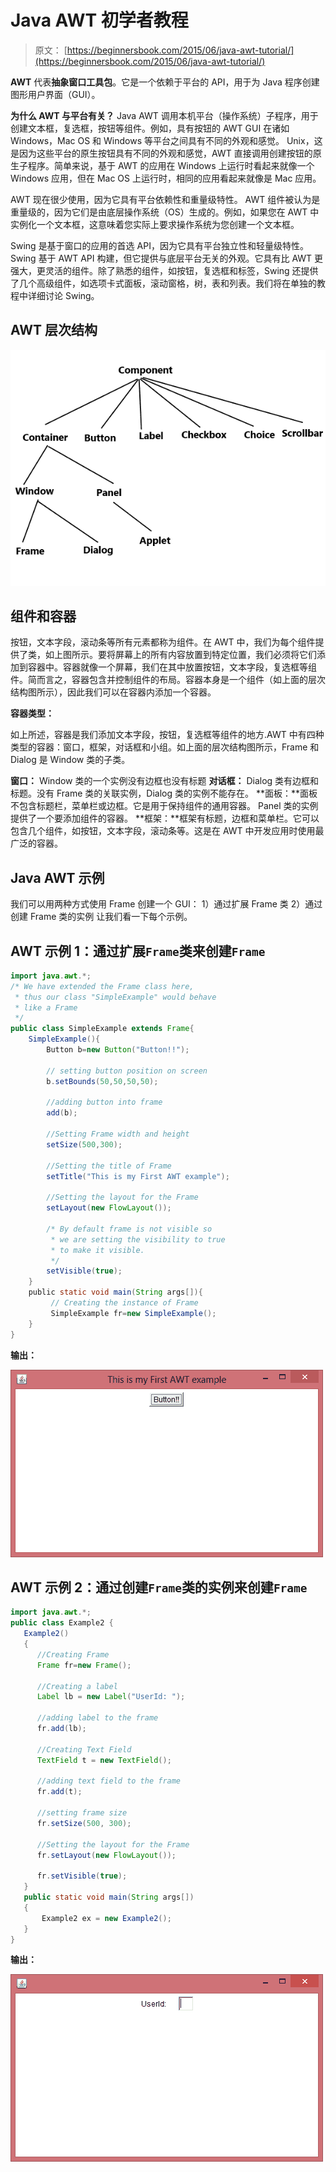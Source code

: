 # Java AWT 初学者教程

> 原文： [https://beginnersbook.com/2015/06/java-awt-tutorial/](https://beginnersbook.com/2015/06/java-awt-tutorial/)

**AWT** 代表**抽象窗口工具包**。它是一个依赖于平台的 API，用于为 Java 程序创建图形用户界面（GUI）。

**为什么 AWT 与平台有关？** Java AWT 调用本机平台（操作系统）子程序，用于创建文本框，复选框，按钮等组件。例如，具有按钮的 AWT GUI 在诸如 Windows，Mac OS 和 Windows 等平台之间具有不同的外观和感觉。 Unix，这是因为这些平台的原生按钮具有不同的外观和感觉，AWT 直接调用创建按钮的原生子程序。简单来说，基于 AWT 的应用在 Windows 上运行时看起来就像一个 Windows 应用，但在 Mac OS 上运行时，相同的应用看起来就像是 Mac 应用。

AWT 现在很少使用，因为它具有平台依赖性和重量级特性。 AWT 组件被认为是重量级的，因为它们是由底层操作系统（OS）生成的。例如，如果您在 AWT 中实例化一个文本框，这意味着您实际上要求操作系统为您创建一个文本框。

Swing 是基于窗口的应用的首选 API，因为它具有平台独立性和轻量级特性。 Swing 基于 AWT API 构建，但它提供与底层平台无关的外观。它具有比 AWT 更强大，更灵活的组件。除了熟悉的组件，如按钮，复选框和标签，Swing 还提供了几个高级组件，如选项卡式面板，滚动窗格，树，表和列表。我们将在单独的教程中详细讨论 Swing。

## AWT 层次结构


![Java AWT hierarchy diagram](img/43caf6d62a6bd94f418931c00c7d74cc.jpg)

## 组件和容器

按钮，文本字段，滚动条等所有元素都称为组件。在 AWT 中，我们为每个组件提供了类，如上图所示。要将屏幕上的所有内容放置到特定位置，我们必须将它们添加到容器中。容器就像一个屏幕，我们在其中放置按钮，文本字段，复选框等组件。简而言之，容器包含并控制组件的布局。容器本身是一个组件（如上面的层次结构图所示），因此我们可以在容器内添加一个容器。

**容器类型：**

如上所述，容器是我们添加文本字段，按钮，复选框等组件的地方.AWT 中有四种类型的容器：窗口，框架，对话框和小组。如上面的层次结构图所示，Frame 和 Dialog 是 Window 类的子类。

**窗口：** Window 类的一个实例没有边框也没有标题
**对话框：** Dialog 类有边框和标题。没有 Frame 类的关联实例，Dialog 类的实例不能存在。
**面板：**面板不包含标题栏，菜单栏或边框。它是用于保持组件的通用容器。 Panel 类的实例提供了一个要添加组件的容器。
**框架：**框架有标题，边框和菜单栏。它可以包含几个组件，如按钮，文本字段，滚动条等。这是在 AWT 中开发应用时使用最广泛的容器。

## Java AWT 示例

我们可以用两种方式使用 Frame 创建一个 GUI：
1）通过扩展 Frame 类
2）通过创建 Frame 类的实例
让我们看一下每个示例。

## AWT 示例 1：通过扩展`Frame`类来创建`Frame`

```java
import java.awt.*;
/* We have extended the Frame class here,
 * thus our class "SimpleExample" would behave
 * like a Frame
 */
public class SimpleExample extends Frame{
    SimpleExample(){  
        Button b=new Button("Button!!"); 

        // setting button position on screen
        b.setBounds(50,50,50,50);  

        //adding button into frame 
        add(b); 

        //Setting Frame width and height
        setSize(500,300); 

        //Setting the title of Frame
        setTitle("This is my First AWT example"); 

        //Setting the layout for the Frame
        setLayout(new FlowLayout());

        /* By default frame is not visible so 
         * we are setting the visibility to true 
         * to make it visible.
         */
        setVisible(true);  
    }  
    public static void main(String args[]){  
         // Creating the instance of Frame
         SimpleExample fr=new SimpleExample();  
    }
}
```

**输出：**

![AWT example 1](img/dbe1983d5f8cfad00d7b698197936246.jpg)

## AWT 示例 2：通过创建`Frame`类的实例来创建`Frame`

```java
import java.awt.*;
public class Example2 {
   Example2()
   {
      //Creating Frame    
      Frame fr=new Frame();       

      //Creating a label
      Label lb = new Label("UserId: "); 

      //adding label to the frame
      fr.add(lb);           

      //Creating Text Field
      TextField t = new TextField();

      //adding text field to the frame
      fr.add(t);

      //setting frame size
      fr.setSize(500, 300);  

      //Setting the layout for the Frame
      fr.setLayout(new FlowLayout());

      fr.setVisible(true);                
   }
   public static void main(String args[])
   {
       Example2 ex = new Example2(); 
   }
}
```

**输出：**

![AWT example 2](img/f268aa97a32fff723a86dbbeec417d64.jpg)